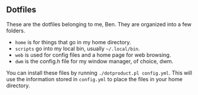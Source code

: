 Dotfiles
---------

These are the dotfiles belonging to me, Ben. They are organized into a few folders.
  * `home` is for things that go in my home directory.
  * `scripts` go into my local bin, usually `~/.local/bin`.
  * `web` is used for config files and a home page for web browsing.
  * `dwm` is the config.h file for my window manager, of choice, dwm.

You can install these files by running `./dotproduct.pl config.yml`.
This will use the information stored in `config.yml` to place the files
in your home directory.
